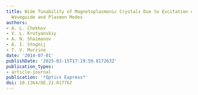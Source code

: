 ```yaml
---
title: Wide Tunability of Magnetoplasmonic Crystals Due to Excitation of Multiple
  Waveguide and Plasmon Modes
authors:
- A. L. Chekhov
- V. L. Krutyanskiy
- A. N. Shaimanov
- A. I. Stognij
- T. V. Murzina
date: '2014-07-01'
publishDate: '2025-03-15T17:19:59.817263Z'
publication_types:
- article-journal
publication: '*Optics Express*'
doi: 10.1364/OE.22.017762
---
```

